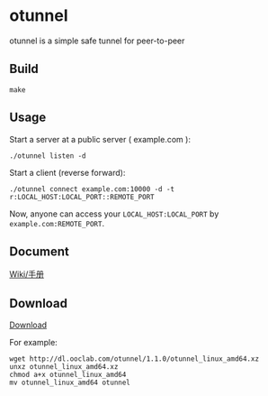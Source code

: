 # otunnel

otunnel is a simple safe tunnel for peer-to-peer

## Build

```
make
```

## Usage

Start a server at a public server ( example.com ):

```
./otunnel listen -d
```

Start a client (reverse forward):

```
./otunnel connect example.com:10000 -d -t r:LOCAL_HOST:LOCAL_PORT::REMOTE_PORT
```

Now, anyone can access your `LOCAL_HOST:LOCAL_PORT` by `example.com:REMOTE_PORT`.

## Document

[Wiki/手册](https://github.com/ooclab/otunnel/wiki)

## Download

[Download](http://dl.ooclab.com/otunnel/)

For example:

```
wget http://dl.ooclab.com/otunnel/1.1.0/otunnel_linux_amd64.xz
unxz otunnel_linux_amd64.xz
chmod a+x otunnel_linux_amd64
mv otunnel_linux_amd64 otunnel
```
